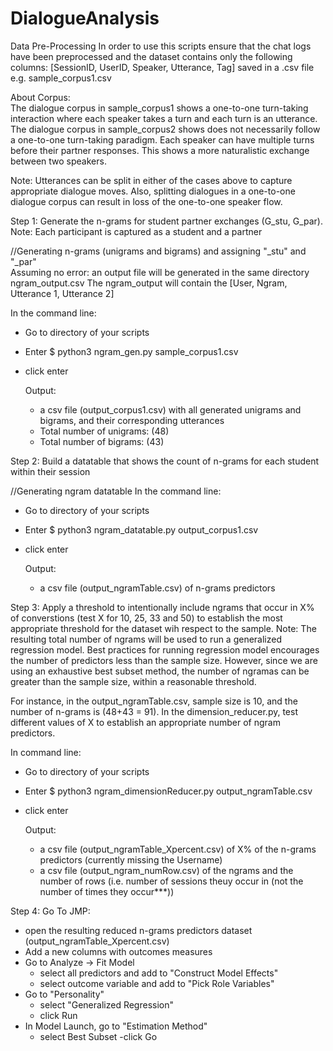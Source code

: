 # DialogueAnalysis

Data Pre-Processing 
In order to use this scripts ensure that the chat logs have been preprocessed and the dataset contains only the following columns:
[SessionID, UserID, Speaker, Utterance, Tag] saved in a .csv file e.g. sample_corpus1.csv

About Corpus:  
The dialogue corpus in sample_corpus1 shows a one-to-one turn-taking interaction where each speaker takes a turn and each turn is an utterance. 
The dialogue corpus in sample_corpus2 shows does not necessarily follow a one-to-one turn-taking paradigm. Each speaker can have multiple turns before their partner responses. This shows a more naturalistic exchange between two speakers. 

Note: Utterances can be split in either of the cases above to capture appropriate dialogue moves. Also, splitting dialogues in a one-to-one dialogue corpus can result in loss of the one-to-one speaker flow. 

Step 1: Generate the n-grams for student partner exchanges (G_stu, G_par).
Note: Each participant is captured as a student and a partner

//Generating n-grams (unigrams and bigrams) and assigning "_stu" and "_par"  
Assuming no error: an output file will be generated in the same directory ngram_output.csv
The ngram_output will contain the [User, Ngram, Utterance 1, Utterance 2]

In the command line: 
- Go to directory of your scripts
- Enter $ python3 ngram_gen.py sample_corpus1.csv
- click enter

    Output:
    - a csv file (output_corpus1.csv) with all generated unigrams and bigrams, and their corresponding utterances 
    - Total number of unigrams: (48)
    - Total number of bigrams: (43)


Step 2: Build a datatable that shows the count of n-grams for each student within their session

//Generating ngram datatable
In the command line: 
- Go to directory of your scripts
- Enter $ python3 ngram_datatable.py output_corpus1.csv
- click enter 

    Output: 
    -  a csv file (output_ngramTable.csv) of n-grams predictors 

Step 3: Apply a threshold to intentionally include ngrams that occur in X% of converstions (test X for 10, 25, 33 and 50) to establish the most appropriate threshold for the dataset wih respect to the sample. 
Note: The resulting total number of ngrams will be used to run a generalized regression model. Best practices for running regression model encourages the number of predictors less than the sample size. However, since we are using an exhaustive best subset method, the number of ngramas can be greater than the sample size, within a reasonable threshold.

For instance, in the output_ngramTable.csv, sample size is 10, and the number of n-grams is (48+43 = 91). 
In the dimension_reducer.py, test different values of X to establish an appropriate number of ngram predictors.

In command line: 
- Go to directory of your scripts
- Enter $ python3 ngram_dimensionReducer.py output_ngramTable.csv
- click enter 

    Output: 
    - a csv file (output_ngramTable_Xpercent.csv) of X% of the n-grams predictors (currently missing the Username)
    - a csv file (output_ngram_numRow.csv) of the ngrams and the number of rows (i.e. number of sessions theuy occur in (not the number of times they occur***))

Step 4: 
Go To JMP: 
- open the resulting reduced n-grams predictors dataset (output_ngramTable_Xpercent.csv)
- Add a new columns with outcomes measures 
- Go to Analyze -> Fit Model
    - select all predictors and add to "Construct Model Effects"
    - select outcome variable and add to "Pick Role Variables" 
- Go to "Personality"
    - select "Generalized Regression" 
    - click Run
- In Model Launch, go to  "Estimation Method" 
    - select Best Subset
    -click Go 
